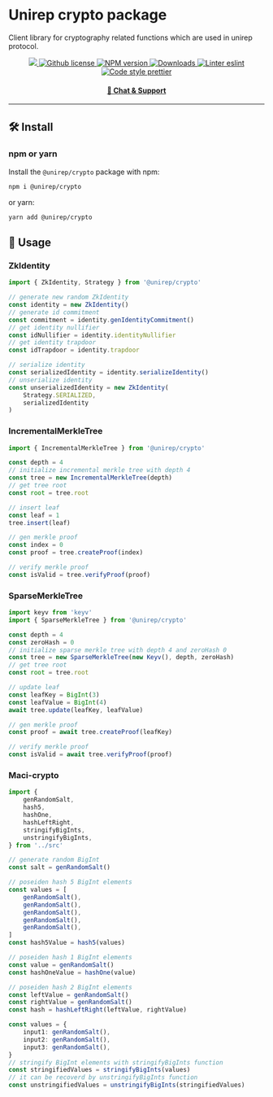 # Unirep crypto package

Client library for cryptography related functions which are used in unirep protocol.

<p align="center">
    <a href="https://github.com/unirep/unirep">
        <img src="https://img.shields.io/badge/project-unirep-blue.svg?style=flat-square">
    </a>
    <a href="https://github.com/unirep/unirep/blob/master/LICENSE">
        <img alt="Github license" src="https://img.shields.io/github/license/unirep/unirep.svg?style=flat-square">
    </a>
    <a href="https://www.npmjs.com/package/@unirep/crypto">
        <img alt="NPM version" src="https://img.shields.io/npm/v/@unirep/crypto?style=flat-square" />
    </a>
    <a href="https://npmjs.org/package/@unirep/crypto">
        <img alt="Downloads" src="https://img.shields.io/npm/dm/@unirep/crypto.svg?style=flat-square" />
    </a>
    <a href="https://eslint.org/">
        <img alt="Linter eslint" src="https://img.shields.io/badge/linter-eslint-8080f2?style=flat-square&logo=eslint" />
    </a>
    <a href="https://prettier.io/">
        <img alt="Code style prettier" src="https://img.shields.io/badge/code%20style-prettier-f8bc45?style=flat-square&logo=prettier" />
    </a>
</p>

<div align="center">
    <h4>
        <a href="https://discord.gg/uRPhQVB2">
            🤖 Chat &amp; Support
        </a>
    </h4>
</div>

---

## 🛠 Install

### npm or yarn

Install the `@unirep/crypto` package with npm:

```bash
npm i @unirep/crypto
```

or yarn:

```bash
yarn add @unirep/crypto
```

## 📔 Usage

### ZkIdentity

```typescript
import { ZkIdentity, Strategy } from '@unirep/crypto'

// generate new random ZkIdentity
const identity = new ZkIdentity()
// generate id commitment
const commitment = identity.genIdentityCommitment()
// get identity nullifier
const idNullifier = identity.identityNullifier
// get identity trapdoor
const idTrapdoor = identity.trapdoor

// serialize identity
const serializedIdentity = identity.serializeIdentity()
// unserialize identity
const unserializedIdentity = new ZkIdentity(
    Strategy.SERIALIZED,
    serializedIdentity
)
```

### IncrementalMerkleTree

```typescript
import { IncrementalMerkleTree } from '@unirep/crypto'

const depth = 4
// initialize incremental merkle tree with depth 4
const tree = new IncrementalMerkleTree(depth)
// get tree root
const root = tree.root

// insert leaf
const leaf = 1
tree.insert(leaf)

// gen merkle proof
const index = 0
const proof = tree.createProof(index)

// verify merkle proof
const isValid = tree.verifyProof(proof)
```

### SparseMerkleTree

```typescript
import keyv from 'keyv'
import { SparseMerkleTree } from '@unirep/crypto'

const depth = 4
const zeroHash = 0
// initialize sparse merkle tree with depth 4 and zeroHash 0
const tree = new SparseMerkleTree(new Keyv(), depth, zeroHash)
// get tree root
const root = tree.root

// update leaf
const leafKey = BigInt(3)
const leafValue = BigInt(4)
await tree.update(leafKey, leafValue)

// gen merkle proof
const proof = await tree.createProof(leafKey)

// verify merkle proof
const isValid = await tree.verifyProof(proof)
```

### Maci-crypto

```typescript
import {
    genRandomSalt,
    hash5,
    hashOne,
    hashLeftRight,
    stringifyBigInts,
    unstringifyBigInts,
} from '../src'

// generate random BigInt
const salt = genRandomSalt()

// poseiden hash 5 BigInt elements
const values = [
    genRandomSalt(),
    genRandomSalt(),
    genRandomSalt(),
    genRandomSalt(),
    genRandomSalt(),
]
const hash5Value = hash5(values)

// poseiden hash 1 BigInt elements
const value = genRandomSalt()
const hashOneValue = hashOne(value)

// poseiden hash 2 BigInt elements
const leftValue = genRandomSalt()
const rightValue = genRandomSalt()
const hash = hashLeftRight(leftValue, rightValue)

const values = {
    input1: genRandomSalt(),
    input2: genRandomSalt(),
    input3: genRandomSalt(),
}
// stringify BigInt elements with stringifyBigInts function
const stringifiedValues = stringifyBigInts(values)
// it can be recoverd by unstringifyBigInts function
const unstringifiedValues = unstringifyBigInts(stringifiedValues)
```
